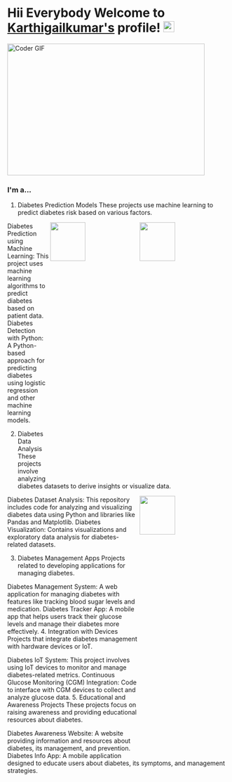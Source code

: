 # Hii Everybody Welcome to [Karthigailkumar's](https://github.com/Karthigaikumar/) profile! <a href="https://github.com/Karthigaikumar/"> <img src="https://media.giphy.com/media/hvRJCLFzcasrR4ia7z/giphy.gif" width="25px"></a>

  <img alt="Coder GIF" height=300 width=450 src="https://analyticsindiamag.com/wp-content/uploads/2018/12/developer-dribbble.gif" />

  ### I'm a...        
1. Diabetes Prediction Models
These projects use machine learning to predict diabetes risk based on various factors.
<img src="https://hiacode.com/hubfs/Diabetes%20-%20Medical%20Concept%20on%20Grey%20Background%20with%20Blurred%20Text%20and%20Composition%20of%20Pills%2c%20Syringe%20and%20Stethoscope.%203D%20Render..jpeg" height=15% width=40% align="right">
<img src="https://hiacode.com/hubfs/New%20ICD-10%20CM%20Codes.jpg" height=15% width=40% align="right">
Diabetes Prediction using Machine Learning: This project uses machine learning algorithms to predict diabetes based on patient data.
Diabetes Detection with Python: A Python-based approach for predicting diabetes using logistic regression and other machine learning models.

2. Diabetes Data Analysis
These projects involve analyzing diabetes datasets to derive insights or visualize data.
<img src="https://hiacode.com/hubfs/New%20ICD-10%20CM%20Codes.jpg" height=15% width=40% align="right">
Diabetes Dataset Analysis: This repository includes code for analyzing and visualizing diabetes data using Python and libraries like Pandas and Matplotlib.
Diabetes Visualization: Contains visualizations and exploratory data analysis for diabetes-related datasets.





3. Diabetes Management Apps
Projects related to developing applications for managing diabetes.

Diabetes Management System: A web application for managing diabetes with features like tracking blood sugar levels and medication.
Diabetes Tracker App: A mobile app that helps users track their glucose levels and manage their diabetes more effectively.
4. Integration with Devices
Projects that integrate diabetes management with hardware devices or IoT.

Diabetes IoT System: This project involves using IoT devices to monitor and manage diabetes-related metrics.
Continuous Glucose Monitoring (CGM) Integration: Code to interface with CGM devices to collect and analyze glucose data.
5. Educational and Awareness Projects
These projects focus on raising awareness and providing educational resources about diabetes.

Diabetes Awareness Website: A website providing information and resources about diabetes, its management, and prevention.
Diabetes Info App: A mobile application designed to educate users about diabetes, its symptoms, and management strategies.
